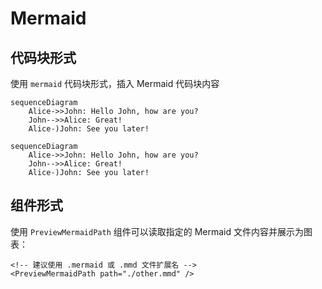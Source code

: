 # Mermaid

## 代码块形式

使用 `mermaid` 代码块形式，插入 Mermaid 代码块内容

```mermaid
sequenceDiagram
    Alice->>John: Hello John, how are you?
    John-->>Alice: Great!
    Alice-)John: See you later!
```

```text
sequenceDiagram
    Alice->>John: Hello John, how are you?
    John-->>Alice: Great!
    Alice-)John: See you later!
```

## 组件形式

使用 `PreviewMermaidPath` 组件可以读取指定的 Mermaid 文件内容并展示为图表：

<PreviewMermaidPath path="./markmap.mmd" />

```vue
<!-- 建议使用 .mermaid 或 .mmd 文件扩展名 -->
<PreviewMermaidPath path="./other.mmd" />
```
